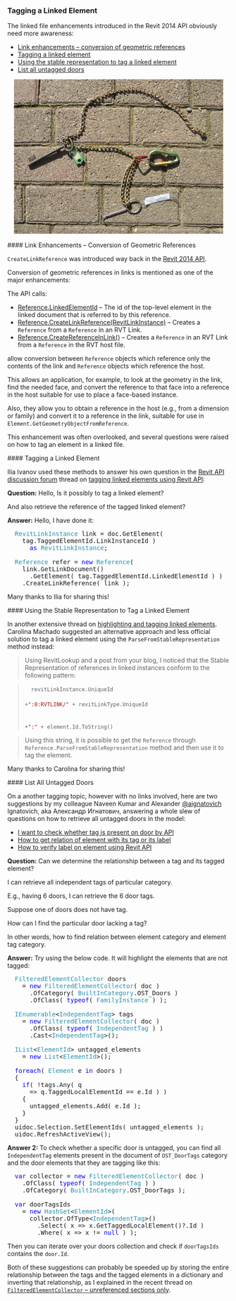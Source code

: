 <head>
<meta http-equiv="Content-Type" content="text/html; charset=utf-8">
<link rel="stylesheet" type="text/css" href="bc.css">
<script src="https://cdn.rawgit.com/google/code-prettify/master/loader/run_prettify.js" type="text/javascript"></script>
<script src="https://cdn.rawgit.com/google/code-prettify/master/loader/run_prettify.js" type="text/javascript"></script>

</head>

<!---

- 10027136 [highlight and tag linked elements]
  http://forums.autodesk.com/t5/revit-api/highlight-and-tag-linked-elements/m-p/5294217
  tagging linked elements can be solved using two different approaches, either via RevitLinkInstance + CreateLinkReference or using the ParseFromStableRepresentation method.

- 15175390 [Tagging Linked Elements using Revit API]
  https://forums.autodesk.com/t5/revit-api-forum/tagging-linked-elements-using-revit-api/m-p/8669001

twitter:

Autodesk show reels, spatial element geometry calculator and Add-In Manager update for the #RevitAPI @AutodeskForge @AutodeskRevit #bim #DynamoBim #ForgeDevCon http://bit.ly/spatialgeo2020

The linked file enhancements introduced in the Revit 2014 API obviously need more awareness
&ndash; Link enhancements &ndash; Conversion of geometric references
&ndash; Tagging a linked element
&ndash; Using the stable representation to tag a linked element
&ndash; List all untagged doors...

linkedin:

 the #RevitAPI #bim #DynamoBim #ForgeDevCon #Revit #API #IFC #SDK #AI #VisualStudio #Autodesk #AEC #adsk

#bim #DynamoBim #ForgeDevCon #Revit #API #IFC #SDK #AI #VisualStudio #Autodesk #AEC #adsk

-->

### Tagging a Linked Element

The linked file enhancements introduced in the Revit 2014 API obviously need more awareness:

- [Link enhancements &ndash; conversion of geometric references](#2) 
- [Tagging a linked element](#3) 
- [Using the stable representation to tag a linked element](#4) 
- [List all untagged doors](#5) 

<center>
<img src="img/tag_linked_element.jpg" alt="Tag linked element" width="475">
</center>

####<a name="2"></a> Link Enhancements &ndash; Conversion of Geometric References

`CreateLinkReference` was introduced way back in
the [Revit 2014 API](https://thebuildingcoder.typepad.com/blog/2013/04/whats-new-in-the-revit-2014-api.html).

Conversion of geometric references in links is mentioned as one of the major enhancements:

The API calls:

- [Reference.LinkedElementId](http://www.revitapidocs.com/2020/97813744-6e64-00a7-da5c-b2c6de7919ad.htm) &ndash; The id of the top-level element in the linked document that is referred to by this reference.
- [Reference.CreateLinkReference(RevitLinkInstance)](http://www.revitapidocs.com/2020/919d7d3f-f8c2-eb12-4069-0022c20fa13a.htm) &ndash; Creates a `Reference` from a `Reference` in an RVT Link.
- [Reference.CreateReferenceInLink()](http://www.revitapidocs.com/2020/20a8bee7-2378-c0a6-36f0-07ca42eaedc3.htm) &ndash; Creates a `Reference` in an RVT Link from a `Reference` in the RVT host file.

allow conversion between `Reference` objects which reference only the contents of the link and `Reference` objects which reference the host.

This allows an application, for example, to look at the geometry in the link, find the needed face, and convert the reference to that face into a reference in the host suitable for use to place a face-based instance.

Also, they allow you to obtain a reference in the host (e.g., from a dimension or family) and convert it to a reference in the link, suitable for use in `Element.GetGeometryObjectFromReference`.

This enhancement was often overlooked, and several questions were raised on how to tag an element in a linked file.


####<a name="3"></a> Tagging a Linked Element

Ilia Ivanov used these methods to answer his own question in
the [Revit API discussion forum](http://forums.autodesk.com/t5/revit-api-forum/bd-p/160) thread
on [tagging linked elements using Revit API](https://forums.autodesk.com/t5/revit-api-forum/tagging-linked-elements-using-revit-api/m-p/8669001):

**Question:** Hello, Is it possibly to tag a linked element?

And also retrieve the reference of the tagged linked element?

**Answer:** Hello, I have done it:

<pre class="code">
&nbsp;&nbsp;<span style="color:#2b91af;">RevitLinkInstance</span>&nbsp;link&nbsp;=&nbsp;doc.GetElement(
&nbsp;&nbsp;&nbsp;&nbsp;tag.TaggedElementId.LinkInstanceId&nbsp;)
&nbsp;&nbsp;&nbsp;&nbsp;&nbsp;&nbsp;<span style="color:blue;">as</span>&nbsp;<span style="color:#2b91af;">RevitLinkInstance</span>;
 
&nbsp;&nbsp;<span style="color:#2b91af;">Reference</span>&nbsp;refer&nbsp;=&nbsp;<span style="color:blue;">new</span>&nbsp;<span style="color:#2b91af;">Reference</span>(
&nbsp;&nbsp;&nbsp;&nbsp;link.GetLinkDocument()
&nbsp;&nbsp;&nbsp;&nbsp;&nbsp;&nbsp;.GetElement(&nbsp;tag.TaggedElementId.LinkedElementId&nbsp;)&nbsp;)
&nbsp;&nbsp;&nbsp;&nbsp;.CreateLinkReference(&nbsp;link&nbsp;);
</pre>

Many thanks to Ilia for sharing this!


####<a name="4"></a> Using the Stable Representation to Tag a Linked Element

In another extensive thread
on [highlighting and tagging linked elements](http://forums.autodesk.com/t5/revit-api/highlight-and-tag-linked-elements/m-p/5294217).
Carolina Machado suggested an alternative approach and less official solution to tag a linked element using the `ParseFromStableRepresentation` method instead:

> Using RevitLookup and a post from your blog, I noticed that the Stable Representation of references in linked instances conform to the following pattern:

> <code>&nbsp; revitLinkInstance.UniqueId
<br/>&nbsp; &nbsp; +<span style="color:#a31515;">&quot;:0:RVTLINK/&quot;</span>&nbsp;+&nbsp;revitLinkType.UniqueId
<br/>&nbsp; &nbsp; +<span style="color:#a31515;">&quot;:&quot;</span>&nbsp;+&nbsp;element.Id.ToString()</code>

> Using this string, it is possible to get the `Reference` through `Reference.ParseFromStableRepresentation` method and then use it to tag the element.

Many thanks to Carolina for sharing this!


####<a name="5"></a> List All Untagged Doors

On a another tagging topic, however with no links involved, here are two suggestions by my colleague Naveen Kumar and
Alexander [@aignatovich](https://forums.autodesk.com/t5/user/viewprofilepage/user-id/1257478) Ignatovich, aka Александр Игнатович,
answering a whole slew of questions on how to retrieve all untagged doors in the model:

- [I want to check whether tag is present on door by API](https://forums.autodesk.com/t5/revit-api-forum/i-want-to-check-whether-tag-is-present-on-door-by-api-how-should/td-p/8532032)
- [How to get relation of element with its tag or its label](https://forums.autodesk.com/t5/revit-api-forum/how-to-gets-relation-of-element-with-its-tag-or-its-label/td-p/8602124)
- [How to verify label on element using Revit API](https://forums.autodesk.com/t5/revit-api-forum/how-to-verify-label-on-element-using-revit-api/td-p/8594801)

**Question:** Can we determine the relationship between a tag and its tagged element?

I can retrieve all independent tags of particular category.

E.g., having 6 doors, I can retrieve the 6 door tags.

Suppose one of doors does not have tag.

How can I find the particular door lacking a tag?

In other words, how to find relation between element category and element tag category.

**Answer:** Try using the below code. It will highlight the elements that are not tagged:

<pre class="code">
&nbsp;&nbsp;<span style="color:#2b91af;">FilteredElementCollector</span>&nbsp;doors
&nbsp;&nbsp;&nbsp;&nbsp;=&nbsp;<span style="color:blue;">new</span>&nbsp;<span style="color:#2b91af;">FilteredElementCollector</span>(&nbsp;doc&nbsp;)
&nbsp;&nbsp;&nbsp;&nbsp;&nbsp;&nbsp;.OfCategory(&nbsp;<span style="color:#2b91af;">BuiltInCategory</span>.OST_Doors&nbsp;)
&nbsp;&nbsp;&nbsp;&nbsp;&nbsp;&nbsp;.OfClass(&nbsp;<span style="color:blue;">typeof</span>(&nbsp;<span style="color:#2b91af;">FamilyInstance</span>&nbsp;)&nbsp;);
 
&nbsp;&nbsp;<span style="color:#2b91af;">IEnumerable</span>&lt;<span style="color:#2b91af;">IndependentTag</span>&gt;&nbsp;tags
&nbsp;&nbsp;&nbsp;&nbsp;=&nbsp;<span style="color:blue;">new</span>&nbsp;<span style="color:#2b91af;">FilteredElementCollector</span>(&nbsp;doc&nbsp;)
&nbsp;&nbsp;&nbsp;&nbsp;&nbsp;&nbsp;.OfClass(&nbsp;<span style="color:blue;">typeof</span>(&nbsp;<span style="color:#2b91af;">IndependentTag</span>&nbsp;)&nbsp;)
&nbsp;&nbsp;&nbsp;&nbsp;&nbsp;&nbsp;.Cast&lt;<span style="color:#2b91af;">IndependentTag</span>&gt;();
 
&nbsp;&nbsp;<span style="color:#2b91af;">IList</span>&lt;<span style="color:#2b91af;">ElementId</span>&gt;&nbsp;untagged_elements&nbsp;
&nbsp;&nbsp;&nbsp;&nbsp;=&nbsp;<span style="color:blue;">new</span>&nbsp;<span style="color:#2b91af;">List</span>&lt;<span style="color:#2b91af;">ElementId</span>&gt;();
 
&nbsp;&nbsp;<span style="color:blue;">foreach</span>(&nbsp;<span style="color:#2b91af;">Element</span>&nbsp;e&nbsp;<span style="color:blue;">in</span>&nbsp;doors&nbsp;)
&nbsp;&nbsp;{
&nbsp;&nbsp;&nbsp;&nbsp;<span style="color:blue;">if</span>(&nbsp;!tags.Any(&nbsp;q&nbsp;
&nbsp;&nbsp;&nbsp;&nbsp;&nbsp;&nbsp;=&gt;&nbsp;q.TaggedLocalElementId&nbsp;==&nbsp;e.Id&nbsp;)&nbsp;)
&nbsp;&nbsp;&nbsp;&nbsp;{
&nbsp;&nbsp;&nbsp;&nbsp;&nbsp;&nbsp;untagged_elements.Add(&nbsp;e.Id&nbsp;);
&nbsp;&nbsp;&nbsp;&nbsp;}
&nbsp;&nbsp;}
&nbsp;&nbsp;uidoc.Selection.SetElementIds(&nbsp;untagged_elements&nbsp;);
&nbsp;&nbsp;uidoc.RefreshActiveView();
</pre>

**Answer 2:** To check whether a specific door is untagged, you can find all `IndependentTag` elements present in the document of `OST_DoorTags` category and the door elements that they are tagging like this:

<pre class="code">
&nbsp;&nbsp;<span style="color:blue;">var</span>&nbsp;collector&nbsp;=&nbsp;<span style="color:blue;">new</span>&nbsp;<span style="color:#2b91af;">FilteredElementCollector</span>(&nbsp;doc&nbsp;)
&nbsp;&nbsp;&nbsp;&nbsp;.OfClass(&nbsp;<span style="color:blue;">typeof</span>(&nbsp;<span style="color:#2b91af;">IndependentTag</span>&nbsp;)&nbsp;)
&nbsp;&nbsp;&nbsp;&nbsp;.OfCategory(&nbsp;<span style="color:#2b91af;">BuiltInCategory</span>.OST_DoorTags&nbsp;);
 
&nbsp;&nbsp;<span style="color:blue;">var</span>&nbsp;doorTagsIds
&nbsp;&nbsp;&nbsp;&nbsp;=&nbsp;<span style="color:blue;">new</span>&nbsp;<span style="color:#2b91af;">HashSet</span>&lt;<span style="color:#2b91af;">ElementId</span>&gt;(
&nbsp;&nbsp;&nbsp;&nbsp;&nbsp;&nbsp;collector.OfType&lt;<span style="color:#2b91af;">IndependentTag</span>&gt;()
&nbsp;&nbsp;&nbsp;&nbsp;&nbsp;&nbsp;&nbsp;&nbsp;.Select(&nbsp;x&nbsp;=&gt;&nbsp;x.GetTaggedLocalElement()?.Id&nbsp;)
&nbsp;&nbsp;&nbsp;&nbsp;&nbsp;&nbsp;&nbsp;&nbsp;.Where(&nbsp;x&nbsp;=&gt;&nbsp;x&nbsp;!=&nbsp;<span style="color:blue;">null</span>&nbsp;)&nbsp;);
</pre>

Then you can iterate over your doors collection and check if `doorTagsIds` contains the `door.Id`.

Both of these suggestions can probably be speeded up by storing the entire relationship between the tags and the tagged elements in a dictionary and inverting that relationship, as I explained in the recent thread
on [`FilteredElementCollector` &ndash; unreferenced sections only](https://forums.autodesk.com/t5/revit-api-forum/filteredelementcollector-unreferenced-sections-only/m-p/8773472).

